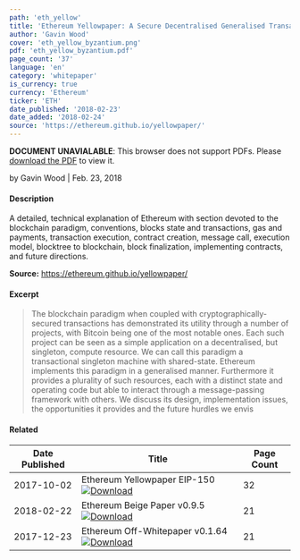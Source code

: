 ```yaml
---
path: 'eth_yellow'
title: 'Ethereum Yellowpaper: A Secure Decentralised Generalised Transaction Ledger; Byzantium Version'
author: 'Gavin Wood'
cover: 'eth_yellow_byzantium.png'
pdf: 'eth_yellow_byzantium.pdf'
page_count: '37'
language: 'en'
category: 'whitepaper'
is_currency: true
currency: 'Ethereum'
ticker: 'ETH'
date_published: '2018-02-23'
date_added: '2018-02-24'
source: 'https://ethereum.github.io/yellowpaper/'
---
```


<object class="pdf_embed" data="/assets/pdf/eth_yellow_byzantium.pdf" type="application/pdf" width="100%" height="100%">
   <p><b>DOCUMENT UNAVIALABLE</b>: This browser does not support PDFs. Please <a href="/assets/pdf/eth_yellow_byzantium.pdf">download the PDF</a> to view it.</p>
</object>

by Gavin Wood | Feb. 23, 2018

#### Description
A detailed, technical explanation of Ethereum with section devoted to the blockchain paradigm, conventions, blocks state and transactions, gas and payments, transaction execution, contract creation, message call, execution model, blocktree to blockchain, block finalization, implementing contracts, and future directions.

**Source:** https://ethereum.github.io/yellowpaper/

#### Excerpt
> The blockchain paradigm when coupled with cryptographically-secured transactions has demonstrated its utility through a number of projects, with Bitcoin being one of the most notable ones.  Each such project can be seen as a simple application on a decentralised, but singleton, compute resource. We can call this paradigm a transactional singleton machine with shared-state.
Ethereum implements this paradigm in a generalised manner.  Furthermore it provides a plurality of such resources, each with a distinct state and operating code but able to interact through a message-passing framework with others. We discuss its design, implementation issues, the opportunities it provides and the future hurdles we envis

#### Related
Date Published | Title                                                                          | Page Count
---------------|--------------------------------------------------------------------------------|------------
2017-10-02     | Ethereum Yellowpaper EIP-150 [![Download](/assets/download_cloud.svg)](/assets/pdf/eth_yellow_eip150.pdf) | 32
2018-02-22     | Ethereum Beige Paper v0.9.5 [![Download](/assets/download_cloud.svg)](/assets/pdf/eth_beige.pdf) | 21
2017-12-23     | Ethereum Off-Whitepaper v0.1.64 [![Download](/assets/download_cloud.svg)](/assets/pdf/eth_off_white.pdf) | 21
